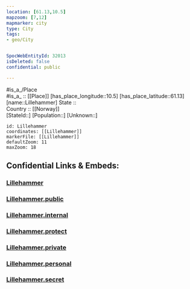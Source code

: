 ```yaml
---
location: [61.13,10.5] 
mapzoom: [7,12] 
mapmarker: city 
type: City
tags:
- geo/City


SpocWebEntityId: 32013
isDeleted: false
confidential: public

---
```

#is_a_/Place  
#is_a_ :: [[Place]] 
[has_place_longitude::10.5] 
[has_place_latitude::61.13] 
[name::Lillehammer] 
State ::  
Country :: [[Norway]]  
[StateId::] 
[Population::] 
[Unknown::] 


```leaflet
id: Lillehammer
coordinates: [[Lillehammer]] 
markerFile: [[Lillehammer]] 
defaultZoom: 11 
maxZoom: 18
```


## Confidential Links & Embeds: 

### [Lillehammer](/_Standards/Earth/Continent/Europe/Europe~North/Norway/Counties~Norway/Oppland/City/Lillehammer.md) 

### [Lillehammer.public](/_public/Earth/Continent/Europe/Europe~North/Norway/Counties~Norway/Oppland/City/Lillehammer.public.md) 

### [Lillehammer.internal](/_internal/Earth/Continent/Europe/Europe~North/Norway/Counties~Norway/Oppland/City/Lillehammer.internal.md) 

### [Lillehammer.protect](/_protect/Earth/Continent/Europe/Europe~North/Norway/Counties~Norway/Oppland/City/Lillehammer.protect.md) 

### [Lillehammer.private](/_private/Earth/Continent/Europe/Europe~North/Norway/Counties~Norway/Oppland/City/Lillehammer.private.md) 

### [Lillehammer.personal](/_personal/Earth/Continent/Europe/Europe~North/Norway/Counties~Norway/Oppland/City/Lillehammer.personal.md) 

### [Lillehammer.secret](/_secret/Earth/Continent/Europe/Europe~North/Norway/Counties~Norway/Oppland/City/Lillehammer.secret.md)

